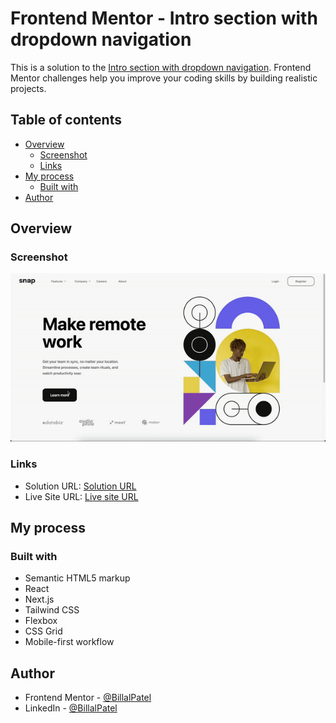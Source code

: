 # Frontend Mentor - Intro section with dropdown navigation

This is a solution to the [Intro section with dropdown navigation](https://www.frontendmentor.io/challenges/intro-section-with-dropdown-navigation-ryaPetHE5). Frontend Mentor challenges help you improve your coding skills by building realistic projects. 

## Table of contents

- [Overview](#overview)
  - [Screenshot](#screenshot)
  - [Links](#links)
- [My process](#my-process)
  - [Built with](#built-with)
- [Author](#author)

## Overview

### Screenshot

![GIF](./playback.gif)

### Links

- Solution URL: [Solution URL](https://github.com/BillalPatel/intro-section-with-dropdown-navigation)
- Live Site URL: [Live site URL](https://intro-section-with-dropdown-navigation-hzpb.vercel.app/?vercelToolbarCode=4VLQg2umA8UD_xf)

## My process

### Built with

- Semantic HTML5 markup
- React
- Next.js
- Tailwind CSS
- Flexbox
- CSS Grid
- Mobile-first workflow

## Author

- Frontend Mentor - [@BillalPatel](https://www.frontendmentor.io/profile/BillalPatel)
- LinkedIn - [@BillalPatel](https://www.linkedin.com/in/billalpatel/)
